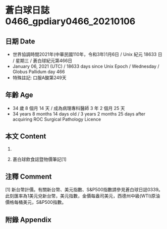 [_metadata_:encoding]: - "utf-8"
[_metadata_:language]: - "zh-Hant-TW"
[_metadata_:fileformat]: - "markdown"
[_metadata_:MIME_type]: - "text/plain"
[_metadata_:markdown_version]: - "commonmark version 0.29"
[_metadata_:markdown_spec]: - "https://spec.commonmark.org/0.29/"

# 蒼白球日誌0466_gpdiary0466_20210106 #

## 日期 Date ##

* 世界協調時間2021年(中華民國110年，令和3年)1月6日 / Unix 紀元 18633 日 / 星期三 / 蒼白球紀元第466日
* January 06, 2021 (UTC) / 18633 days since Unix Epoch / Wednesday / Globus Pallidum day 466
* 特殊註記: 口服A酸第249天

## 年齡 Age ##

* 34 歲 8 個月 14 天 / 成為病理專科醫師 3 年 2 個月 25 天
* 34 years 8 months 14 days old / 3 years 2 months 25 days after acquiring ROC Surgical Pathology Licence

## 本文 Content ##

1. 

    
2. 蒼白球飲食誌暨物價筆記[1]

    

## 注釋 Comment ##

[1] 新台幣計價。有關新台幣、美元指數、S&P500指數請參見蒼白球日誌0339。此刻匯率為1美元兌新台幣，美元指數，金價每盎司美元，西德州中級(WTI)原油價格每桶美元，S&P500指數。



## 附錄 Appendix ##

